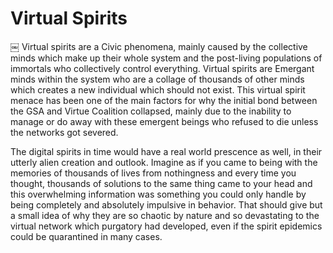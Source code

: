# Virtual Spirits
￼
Virtual spirits are a Civic phenomena, mainly caused by the collective minds which make up their whole system and the post-living populations of immortals who collectively control everything.  Virtual spirits are Emergant minds within the system who are a collage of thousands of other minds which creates a new individual which should not exist.  This virtual spirit menace has been one of the main factors for why the initial bond between the GSA and Virtue Coalition collapsed, mainly due to the inability to manage or do away with these emergent beings who refused to die unless the networks got severed.  

The digital spirits in time would have a real world prescence as well, in their utterly alien creation and outlook.  Imagine as if you came to being with the memories of thousands of lives from nothingness and every time you thought, thousands of solutions to the same thing came to your head and this overwhelming information was something you could only handle by being completely and absolutely impulsive in behavior.  That should give but a small idea of why they are so chaotic by nature and so devastating to the virtual network which purgatory had developed, even if the spirit epidemics could be quarantined in many cases.
